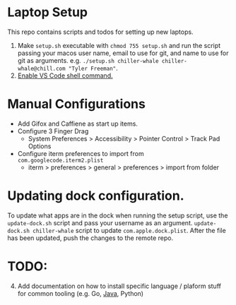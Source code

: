 # Laptop Setup

This repo contains scripts and todos for setting up new laptops.

1. Make `setup.sh` executable with `chmod 755 setup.sh` and run the script passing your macos user name, email to use for git, and name to use for git as arguments. e.g. `./setup.sh chiller-whale chiller-whale@chill.com "Tyler Freeman"`.
2. [Enable VS Code shell command.](https://code.visualstudio.com/docs/setup/mac) 
# Manual Configurations

- Add Gifox and Caffiene as start up items.
- Configure 3 Finger Drag
  - System Preferences > Accessibility > Pointer Control > Track Pad Options
- Configure iterm preferences to import from `com.googlecode.iterm2.plist`
  - iterm > preferences > general > preferences > import from folder
# Updating dock configuration.

To update what apps are in the dock when running the setup script, use the `update-dock.sh` script and pass your username as an argument. `update-dock.sh chiller-whale` script to update `com.apple.dock.plist`. After the file has been updated, push the changes to the remote repo.

# TODO:

4. Add documentation on how to install specific language / plaform stuff for common tooling (e.g. Go, [Java](https://stackoverflow.com/questions/55834845/unable-to-install-java8-with-homebrew), Python)



